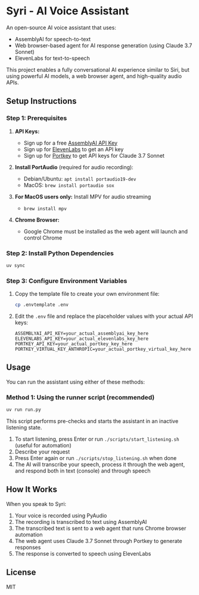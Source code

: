 # Syri - AI Voice Assistant

An open-source AI voice assistant that uses:
- AssemblyAI for speech-to-text
- Web browser-based agent for AI response generation (using Claude 3.7 Sonnet)
- ElevenLabs for text-to-speech

This project enables a fully conversational AI experience similar to Siri, but using powerful AI models, a web browser agent, and high-quality audio APIs.

## Setup Instructions

### Step 1: Prerequisites

1. **API Keys:**
   - Sign up for a free [AssemblyAI API Key](https://www.assemblyai.com)
   - Sign up for [ElevenLabs](https://www.elevenlabs.io) to get an API key
   - Sign up for [Portkey](https://portkey.ai) to get API keys for Claude 3.7 Sonnet

2. **Install PortAudio** (required for audio recording):
   - Debian/Ubuntu: `apt install portaudio19-dev`
   - MacOS: `brew install portaudio sox`

3. **For MacOS users only:** Install MPV for audio streaming
   - `brew install mpv`

4. **Chrome Browser:**
   - Google Chrome must be installed as the web agent will launch and control Chrome

### Step 2: Install Python Dependencies

```bash
uv sync
```

### Step 3: Configure Environment Variables

1. Copy the template file to create your own environment file:
   ```bash
   cp .envtemplate .env
   ```

2. Edit the `.env` file and replace the placeholder values with your actual API keys:
   ```
   ASSEMBLYAI_API_KEY=your_actual_assemblyai_key_here
   ELEVENLABS_API_KEY=your_actual_elevenlabs_key_here
   PORTKEY_API_KEY=your_actual_portkey_key_here
   PORTKEY_VIRTUAL_KEY_ANTHROPIC=your_actual_portkey_virtual_key_here

## Usage

You can run the assistant using either of these methods:

### Method 1: Using the runner script (recommended)

```bash
uv run run.py
```

This script performs pre-checks and starts the assistant in an inactive listening state.

1. To start listening, press Enter or run `./scripts/start_listening.sh` (useful for automation)
2. Describe your request
3. Press Enter again or run `./scripts/stop_listening.sh` when done
4. The AI will transcribe your speech, process it through the web agent, and respond both in text (console) and through speech

## How It Works

When you speak to Syri:
1. Your voice is recorded using PyAudio
2. The recording is transcribed to text using AssemblyAI
3. The transcribed text is sent to a web agent that runs Chrome browser automation
4. The web agent uses Claude 3.7 Sonnet through Portkey to generate responses
5. The response is converted to speech using ElevenLabs

## License

MIT 